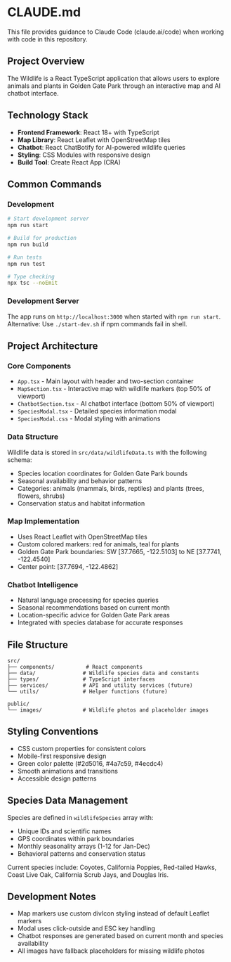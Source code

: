 # CLAUDE.md

This file provides guidance to Claude Code (claude.ai/code) when working with code in this repository.

## Project Overview
The Wildlife is a React TypeScript application that allows users to explore animals and plants in Golden Gate Park through an interactive map and AI chatbot interface.

## Technology Stack
- **Frontend Framework**: React 18+ with TypeScript
- **Map Library**: React Leaflet with OpenStreetMap tiles
- **Chatbot**: React ChatBotify for AI-powered wildlife queries
- **Styling**: CSS Modules with responsive design
- **Build Tool**: Create React App (CRA)

## Common Commands

### Development
```bash
# Start development server
npm run start

# Build for production
npm run build

# Run tests
npm run test

# Type checking
npx tsc --noEmit
```

### Development Server
The app runs on `http://localhost:3000` when started with `npm run start`. 
Alternative: Use `./start-dev.sh` if npm commands fail in shell.

## Project Architecture

### Core Components
- `App.tsx` - Main layout with header and two-section container
- `MapSection.tsx` - Interactive map with wildlife markers (top 50% of viewport)  
- `ChatbotSection.tsx` - AI chatbot interface (bottom 50% of viewport)
- `SpeciesModal.tsx` - Detailed species information modal
- `SpeciesModal.css` - Modal styling with animations

### Data Structure
Wildlife data is stored in `src/data/wildlifeData.ts` with the following schema:
- Species location coordinates for Golden Gate Park bounds
- Seasonal availability and behavior patterns  
- Categories: animals (mammals, birds, reptiles) and plants (trees, flowers, shrubs)
- Conservation status and habitat information

### Map Implementation
- Uses React Leaflet with OpenStreetMap tiles
- Custom colored markers: red for animals, teal for plants
- Golden Gate Park boundaries: SW [37.7665, -122.5103] to NE [37.7741, -122.4540]
- Center point: [37.7694, -122.4862]

### Chatbot Intelligence  
- Natural language processing for species queries
- Seasonal recommendations based on current month
- Location-specific advice for Golden Gate Park areas
- Integrated with species database for accurate responses

## File Structure
```
src/
├── components/          # React components
├── data/               # Wildlife species data and constants
├── types/              # TypeScript interfaces
├── services/           # API and utility services (future)
└── utils/              # Helper functions (future)

public/
└── images/             # Wildlife photos and placeholder images
```

## Styling Conventions
- CSS custom properties for consistent colors
- Mobile-first responsive design
- Green color palette (#2d5016, #4a7c59, #4ecdc4)
- Smooth animations and transitions
- Accessible design patterns

## Species Data Management
Species are defined in `wildlifeSpecies` array with:
- Unique IDs and scientific names
- GPS coordinates within park boundaries
- Monthly seasonality arrays (1-12 for Jan-Dec)
- Behavioral patterns and conservation status

Current species include: Coyotes, California Poppies, Red-tailed Hawks, Coast Live Oak, California Scrub Jays, and Douglas Iris.

## Development Notes
- Map markers use custom divIcon styling instead of default Leaflet markers
- Modal uses click-outside and ESC key handling
- Chatbot responses are generated based on current month and species availability
- All images have fallback placeholders for missing wildlife photos
